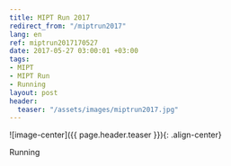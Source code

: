 ```yaml
---
title: MIPT Run 2017
redirect_from: "/miptrun2017"
lang: en
ref: miptrun2017170527
date: 2017-05-27 03:00:01 +03:00
tags:
- MIPT
- MIPT Run
- Running
layout: post
header:
  teaser: "/assets/images/miptrun2017.jpg"
---
```


![image-center]({{ page.header.teaser }}){: .align-center}

Running
